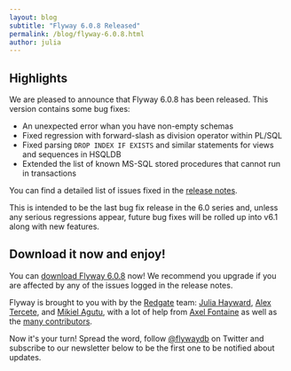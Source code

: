 ```yaml
---
layout: blog
subtitle: "Flyway 6.0.8 Released"
permalink: /blog/flyway-6.0.8.html
author: julia
---
```


## Highlights

We are pleased to announce that Flyway 6.0.8 has been released. This version contains some bug fixes:

- An unexpected error whan you have non-empty schemas
- Fixed regression with forward-slash as division operator within PL/SQL
- Fixed parsing `DROP INDEX IF EXISTS` and similar statements for views and sequences in HSQLDB
- Extended the list of known MS-SQL stored procedures that cannot run in transactions

You can find a detailed list of issues fixed in the [release notes](/documentation/releaseNotes#6.0.8).

This is intended to be the last bug fix release in the 6.0 series and, unless any serious regressions appear,
future bug fixes will be rolled up into v6.1 along with new features.

## Download it now and enjoy!

You can [download Flyway 6.0.8](/download) now! We recommend you upgrade if you are affected by any of the issues
logged in the release notes.

Flyway is brought to you with <i class="fa fa-heart"></i> by the [Redgate](https://red-gate.com) team:
[Julia Hayward](https://twitter.com/Julia_Hayward),
[Alex Tercete](https://twitter.com/alextercete), and [Mikiel Agutu](https://twitter.com/mikielagutu),
with a lot of help from [Axel Fontaine](https://twitter.com/axelfontaine)
as well as the [many contributors](/documentation/contribute/hallOfFame).

Now it's your turn! Spread the word, follow [@flywaydb](https://twitter.com/flywaydb) on Twitter and subscribe
to our newsletter below to be the first one to be notified about updates.